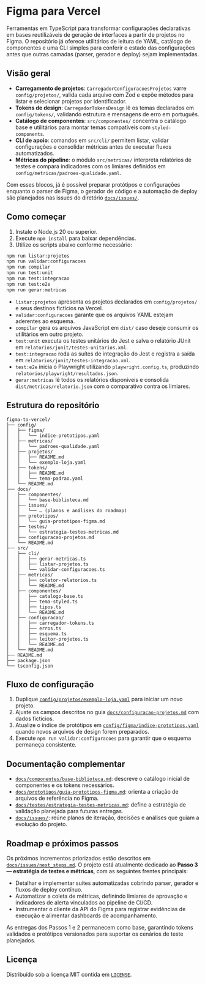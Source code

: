 # Figma para Vercel

Ferramentas em TypeScript para transformar configurações declarativas em bases reutilizáveis de geração de interfaces a partir de projetos no Figma. O repositório já oferece utilitários de leitura de YAML, catálogo de componentes e uma CLI simples para conferir o estado das configurações antes que outras camadas (parser, gerador e deploy) sejam implementadas.

## Visão geral
- **Carregamento de projetos**: `CarregadorConfiguracoesProjetos` varre `config/projetos/`, valida cada arquivo com Zod e expõe métodos para listar e selecionar projetos por identificador.
- **Tokens de design**: `CarregadorTokensDesign` lê os temas declarados em `config/tokens/`, validando estrutura e mensagens de erro em português.
- **Catálogo de componentes**: `src/componentes/` concentra o catálogo base e utilitários para montar temas compatíveis com `styled-components`.
- **CLI de apoio**: comandos em `src/cli/` permitem listar, validar configurações e consolidar métricas antes de executar fluxos automatizados.
- **Métricas do pipeline**: o módulo `src/metricas/` interpreta relatórios de testes e compara indicadores com os limiares definidos em `config/metricas/padroes-qualidade.yaml`.

Com esses blocos, já é possível preparar protótipos e configurações enquanto o parser de Figma, o gerador de código e a automação de deploy são planejados nas issues do diretório [`docs/issues/`](docs/issues/README.md).

## Como começar
1. Instale o Node.js 20 ou superior.
2. Execute `npm install` para baixar dependências.
3. Utilize os scripts abaixo conforme necessário:

```bash
npm run listar:projetos
npm run validar:configuracoes
npm run compilar
npm run test:unit
npm run test:integracao
npm run test:e2e
npm run gerar:metricas
```

- `listar:projetos` apresenta os projetos declarados em `config/projetos/` e seus destinos fictícios na Vercel.
- `validar:configuracoes` garante que os arquivos YAML estejam aderentes ao esquema.
- `compilar` gera os arquivos JavaScript em `dist/` caso deseje consumir os utilitários em outro projeto.
- `test:unit` executa os testes unitários do Jest e salva o relatório JUnit em `relatorios/junit/testes-unitarios.xml`.
- `test:integracao` roda as suítes de integração do Jest e registra a saída em `relatorios/junit/testes-integracao.xml`.
- `test:e2e` inicia o Playwright utilizando `playwright.config.ts`, produzindo `relatorios/playwright/resultados.json`.
- `gerar:metricas` lê todos os relatórios disponíveis e consolida `dist/metricas/relatorio.json` com o comparativo contra os limiares.

## Estrutura do repositório

```
figma-to-vercel/
├── config/
│   ├── figma/
│   │   └── indice-prototipos.yaml
│   ├── metricas/
│   │   └── padroes-qualidade.yaml
│   ├── projetos/
│   │   ├── README.md
│   │   └── exemplo-loja.yaml
│   ├── tokens/
│   │   ├── README.md
│   │   └── tema-padrao.yaml
│   └── README.md
├── docs/
│   ├── componentes/
│   │   └── base-biblioteca.md
│   ├── issues/
│   │   └── … (planos e análises do roadmap)
│   ├── prototipos/
│   │   └── guia-prototipos-figma.md
│   ├── testes/
│   │   └── estrategia-testes-metricas.md
│   ├── configuracao-projetos.md
│   └── README.md
├── src/
│   ├── cli/
│   │   ├── gerar-metricas.ts
│   │   ├── listar-projetos.ts
│   │   └── validar-configuracoes.ts
│   ├── metricas/
│   │   ├── coletor-relatorios.ts
│   │   └── README.md
│   ├── componentes/
│   │   ├── catalogo-base.ts
│   │   ├── tema-styled.ts
│   │   ├── tipos.ts
│   │   └── README.md
│   ├── configuracao/
│   │   ├── carregador-tokens.ts
│   │   ├── erros.ts
│   │   ├── esquema.ts
│   │   ├── leitor-projetos.ts
│   │   └── README.md
│   └── README.md
├── README.md
├── package.json
└── tsconfig.json
```

## Fluxo de configuração
1. Duplique [`config/projetos/exemplo-loja.yaml`](config/projetos/exemplo-loja.yaml) para iniciar um novo projeto.
2. Ajuste os campos descritos no guia [`docs/configuracao-projetos.md`](docs/configuracao-projetos.md) com dados fictícios.
3. Atualize o índice de protótipos em [`config/figma/indice-prototipos.yaml`](config/figma/indice-prototipos.yaml) quando novos arquivos de design forem preparados.
4. Execute `npm run validar:configuracoes` para garantir que o esquema permaneça consistente.

## Documentação complementar
- [`docs/componentes/base-biblioteca.md`](docs/componentes/base-biblioteca.md): descreve o catálogo inicial de componentes e os tokens necessários.
- [`docs/prototipos/guia-prototipos-figma.md`](docs/prototipos/guia-prototipos-figma.md): orienta a criação de arquivos de referência no Figma.
- [`docs/testes/estrategia-testes-metricas.md`](docs/testes/estrategia-testes-metricas.md): define a estratégia de validação planejada para futuras entregas.
- [`docs/issues/`](docs/issues/README.md): reúne planos de iteração, decisões e análises que guiam a evolução do projeto.

## Roadmap e próximos passos
Os próximos incrementos priorizados estão descritos em [`docs/issues/next_steps.md`](docs/issues/next_steps.md). O projeto está atualmente dedicado ao **Passo 3 — estratégia de testes e métricas**, com as seguintes frentes principais:

- Detalhar e implementar suites automatizadas cobrindo parser, gerador e fluxos de deploy contínuo.
- Automatizar a coleta de métricas, definindo limiares de aprovação e indicadores de alerta vinculados ao pipeline de CI/CD.
- Instrumentar o cliente da API do Figma para registrar evidências de execução e alimentar dashboards de acompanhamento.

As entregas dos Passos 1 e 2 permanecem como base, garantindo tokens validados e protótipos versionados para suportar os cenários de teste planejados.

## Licença
Distribuído sob a licença MIT contida em [`LICENSE`](LICENSE).
